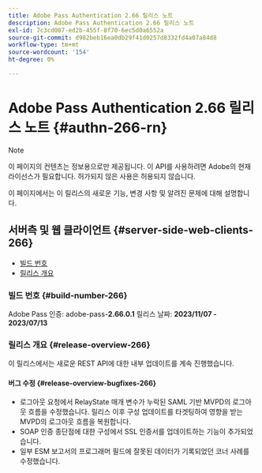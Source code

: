 ```yaml
---
title: Adobe Pass Authentication 2.66 릴리스 노트
description: Adobe Pass Authentication 2.66 릴리스 노트
exl-id: 7c3cd007-ed2b-455f-8f70-6ec5d0a6552a
source-git-commit: d982beb16ea0db29f41d0257d8332fd4a07a84d8
workflow-type: tm+mt
source-wordcount: '154'
ht-degree: 0%

---
```


# Adobe Pass Authentication 2.66 릴리스 노트 {#authn-266-rn}

>[!NOTE]
>
>이 페이지의 컨텐츠는 정보용으로만 제공됩니다. 이 API를 사용하려면 Adobe의 현재 라이선스가 필요합니다. 허가되지 않은 사용은 허용되지 않습니다.

이 페이지에서는 이 릴리스의 새로운 기능, 변경 사항 및 알려진 문제에 대해 설명합니다.

## 서버측 및 웹 클라이언트 {#server-side-web-clients-266}

* [빌드 번호](#build-number-266)
* [릴리스 개요](#release-overview-266)

### 빌드 번호 {#build-number-266}

Adobe Pass 인증: adobe-pass-**2.66.0.1**
릴리스 날짜: **2023/11/07 - 2023/07/13**

### 릴리스 개요 {#release-overview-266}

이 릴리스에서는 새로운 REST API에 대한 내부 업데이트를 계속 진행했습니다.

#### 버그 수정 {#release-overview-bugfixes-266}

* 로그아웃 요청에서 RelayState 매개 변수가 누락된 SAML 기반 MVPD의 로그아웃 흐름을 수정했습니다. 릴리스 이후 구성 업데이트를 타겟팅하여 영향을 받는 MVPD의 로그아웃 흐름을 복원합니다.
* SOAP 인증 종단점에 대한 구성에서 SSL 인증서를 업데이트하는 기능이 추가되었습니다.
* 일부 ESM 보고서의 프로그래머 필드에 잘못된 데이터가 기록되었던 코너 사례를 수정했습니다.
